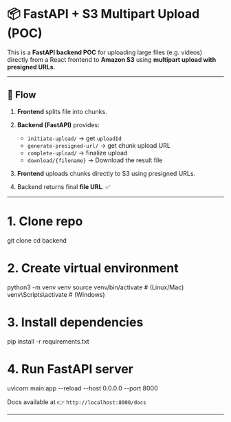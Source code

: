 # 📦 FastAPI + S3 Multipart Upload (POC)

This is a **FastAPI backend POC** for uploading large files (e.g. videos) directly from a React frontend to **Amazon S3** using **multipart upload with presigned URLs**.

---

## 🔹 Flow

1. **Frontend** splits file into chunks.
2. **Backend (FastAPI)** provides:

   * `initiate-upload/` → get `uploadId`
   * `generate-presigned-url/` → get chunk upload URL
   * `complete-upload/` → finalize upload
   * `download/{filename}` → Download the result file
3. **Frontend** uploads chunks directly to S3 using presigned URLs.
4. Backend returns final **file URL**. ✅

---


# 1. Clone repo
git clone <your-repo-url>
cd backend

# 2. Create virtual environment
python3 -m venv venv
source venv/bin/activate   # (Linux/Mac)
venv\Scripts\activate      # (Windows)

# 3. Install dependencies
pip install -r requirements.txt

# 4. Run FastAPI server
uvicorn main:app --reload --host 0.0.0.0 --port 8000


Docs available at 👉 `http://localhost:8000/docs`

---
